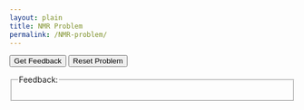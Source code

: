 ```yaml
---
layout: plain
title: NMR Problem
permalink: /NMR-problem/
---
```


<div id="sortableTrash" class="sortable-code"></div> 
<div id="sortable" class="sortable-code"></div> 
<div style="clear:both;"></div> 
<p> 
    <input id="feedbackLink" value="Get Feedback" type="button" /> 
    <input id="newInstanceLink" value="Reset Problem" type="button" /> 
</p> 
<fieldset class="feedbackFieldset"><legend>Feedback:</legend><div id="feedback">
<script type="text/javascript"> 
(function(){
  var initial = "FOR each NMR spectrum:\n" +
    "    read in NMR data file(s)\n" +
    "    extract time from NMR file\n" +
    "    fit NMR peak of interest\n" +
    "    extract peak area\n" +
    "    convert area to concentration\n" +
    "plot concentration vs time";
  var parsonsPuzzle = new ParsonsWidget({
    "sortableId": "sortable",
    "max_wrong_lines": 10,
    "grader": ParsonsWidget._graders.LineBasedGrader,
    "exec_limit": 2500,
    "can_indent": true,
    "x_indent": 50,
    "lang": "en",
    "show_feedback": true,
    "trashId": "sortableTrash"
  });
  parsonsPuzzle.init(initial);
  parsonsPuzzle.shuffleLines();
  $("#newInstanceLink").click(function(event){ 
      event.preventDefault(); 
      parsonsPuzzle.shuffleLines(); 
  }); 
  $("#feedbackLink").click(function(event){ 
      event.preventDefault(); 
      var feedback = parsonsPuzzle.getFeedback(); 
      var message = feedback.html || feedback.feedback;
      if (!message && feedback.length) {
          message = feedback.join("\n")
      }
      message = message && !feedback.success ? message: "Congratulations, you solved the problem!";

      var feedbackContainer = document.getElementById("feedback");
      feedbackContainer.innerHTML = message;

  }); 
})(); 
</script>
